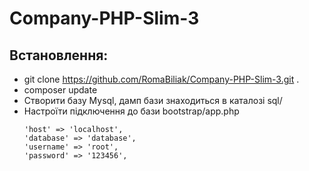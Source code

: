 # Company-PHP-Slim-3
## Встановлення:
* git clone https://github.com/RomaBiliak/Company-PHP-Slim-3.git .
* composer update
* Створити базу Mysql, дамп бази знаходиться в каталозі sql/
* Настроїти підключення до бази bootstrap/app.php
  ```
  'host' => 'localhost',
  'database' => 'database',
  'username' => 'root',
  'password' => '123456',
  ```
